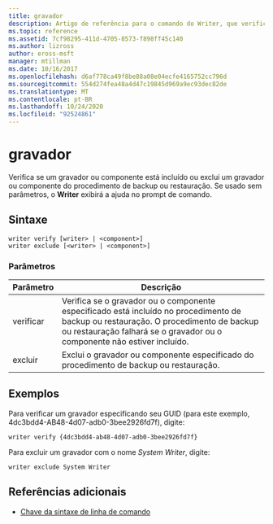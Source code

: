 ```yaml
---
title: gravador
description: Artigo de referência para o comando do Writer, que verifica se um gravador ou componente está incluído ou exclui um gravador ou componente do procedimento de backup ou restauração.
ms.topic: reference
ms.assetid: 7cf98295-411d-4705-8573-f898ff45c140
ms.author: lizross
author: eross-msft
manager: mtillman
ms.date: 10/16/2017
ms.openlocfilehash: d6af778ca49f8be88a08e04ecfe4165752cc796d
ms.sourcegitcommit: 554d274fea48a4d47c19845d969a9ec93dec82de
ms.translationtype: MT
ms.contentlocale: pt-BR
ms.lasthandoff: 10/24/2020
ms.locfileid: "92524861"
---
```

# <a name="writer"></a>gravador

Verifica se um gravador ou componente está incluído ou exclui um gravador ou componente do procedimento de backup ou restauração. Se usado sem parâmetros, o **Writer** exibirá a ajuda no prompt de comando.

## <a name="syntax"></a>Sintaxe

```
writer verify [writer> | <component>]
writer exclude [<writer> | <component>]
```

### <a name="parameters"></a>Parâmetros

| Parâmetro | Descrição |
|--|--|
| verificar | Verifica se o gravador ou o componente especificado está incluído no procedimento de backup ou restauração. O procedimento de backup ou restauração falhará se o gravador ou o componente não estiver incluído. |
| excluir | Exclui o gravador ou componente especificado do procedimento de backup ou restauração. |

## <a name="examples"></a>Exemplos

Para verificar um gravador especificando seu GUID (para este exemplo, 4dc3bdd4-AB48-4d07-adb0-3bee2926fd7f), digite:

```
writer verify {4dc3bdd4-ab48-4d07-adb0-3bee2926fd7f}
```

Para excluir um gravador com o nome *System Writer*, digite:

```
writer exclude System Writer
```

## <a name="additional-references"></a>Referências adicionais

- [Chave da sintaxe de linha de comando](command-line-syntax-key.md)
